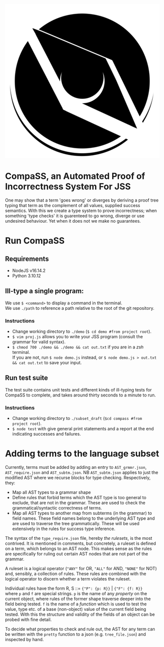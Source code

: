 ![CompaSS logo](compass.png "CompaSS")

# CompaSS, an Automated Proof of Incorrectness System For JSS

One may show that a term 'goes wrong' or diverges by deriving a proof tree 
typing that term as the complement of all values, supplied success semantics. With this we create a type
system to prove incorrectness; when something 'type checks' it is guarenteed to
go wrong, diverge or use undesired behaviour. Yet when it does not we make no guarantees. 

# Run CompaSS

## Requirements
- NodeJS v16.14.2
- Python 3.10.12

## Ill-type a single program:
We use ``$ <command>`` to display a command in the terminal.\
We use ``./path`` to reference a path relative to the root of the git repository.

### Instructions
- Change working directory to ``./demo`` (``$ cd demo #from project root``).
- ``$ vim proj.js`` allows you to write your JSS program (consult the grammar for valid syntax).
- ``$ chmod 700 ./demo && ./demo && cat out.txt``  if you are in a *zsh* terminal. \
    If you are not, run ``$ node demo.js`` instead, or ``$ node demo.js > out.txt && cat out.txt`` to save your input.

## Run test suite
The test suite contains unit tests and different kinds of ill-typing tests for CompaSS to complete, and takes around thirty seconds to a minute to run.

### Instructions
- Change working directory to ``./subset_draft`` (``$cd compass #from project root``).
- ``$ node test`` with give general print statements and a report at the end indicating successes and failures.
<!-- 
# Run scripts -->

<!-- Initially Bun was used to run these scripts, but issues with using Z3 bindings for JavaScript ([npm package](https://www.npmjs.com/package/z3-solver)) meant that for now I have to switch to Node to use it, due to an (as of 20/02/24) [unsolved bug with file path length](https://github.com/denoland/deno/issues/21695). This post is for another new local JavaScript runtime Deno, but a similar issue arises with Bun.  -->

<!-- ~~To develop these scripts Bun (https://bun.sh/blog/bun-v1.0.25) was used as a 
local runtime, with npm (https://www.npmjs.com/package/acorn-walk?activeTab=readme)
used where packages were used (inc. AST inspection for javascript).~~ -->

# Adding terms to the language subset

Currently, terms must be added by adding an entry to `AST_grmmr.json`, `AST_require.json`
and `AST_subtm.json`. NB `AST_subtm.json` applies to just the modified AST where we recurse blocks for type checking. Respectively, they:

- Map all AST types to a grammar shape 
- Define rules that forbid terms which the AST type is too general to exclude, that are not in the grammar. These are used to check the grammatical/syntactic correctness of terms.
- Map all AST types to another map from subterms (in the grammar) to field names. These field names belong to the underlying AST type and are used to traverse the tree grammatically. These will be used extensively in the rules for success type inference.

The syntax of the `type_require.json` file, hereby *the rulesets*, is the most contrived.
It is mentioned in comments, but concretely, a ruleset is defined on a term, which belongs to an AST node. This makes sense as the rules are specifically for ruling out certain AST nodes that are not part of the grammar. 

A ruleset is a logical operator (`"ANY"` for OR, `"ALL"` for AND, `"NONE"` for NOT) and, sensibly, a collection of rules. These rules are combined with the logical operator to discern whether a term violates the ruleset. 

Individual rules have the form R, S ::= `{"P": {p: R}}` | `{"F": {f: R}}` \
where `p` and `f` are special strings. `p` is the name of any *property* on the current object, where rules of the former shape traverse deeper into the field being tested.
`f` is the name of a *function* which is used to test the value, type etc. of a base (non-object) value of the current field being tested. With this the structure and validity of the fields of an object can be probed with fine detail. 

To decide what properties to check and rule out, the AST for any term can be written with the `pretty` function to a json (e.g. `tree_file.json`) and inspected by hand.
